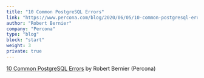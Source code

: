```yaml
---
title: "10 Common PostgreSQL Errors"
link: "https://www.percona.com/blog/2020/06/05/10-common-postgresql-errors/"
author: "Robert Bernier"
company: "Percona"
type: "blog"
block: "start"
weight: 3
private: true
---
```


[10 Common PostgreSQL Errors](https://www.percona.com/blog/2020/06/05/10-common-postgresql-errors/) by Robert Bernier (Percona)
